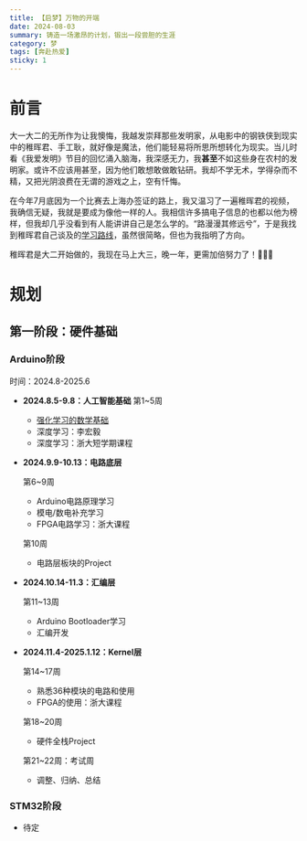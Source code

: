 ```yaml
---
title: 【启梦】万物的开端
date: 2024-08-03
summary: 铸造一场激昂的计划，锻出一段尝胆的生涯
category: 梦
tags: [奔赴热爱]
sticky: 1
---
```


# 前言

大一大二的无所作为让我懊悔，我越发崇拜那些发明家，从电影中的钢铁侠到现实中的稚晖君、手工耿，就好像是魔法，他们能轻易将所思所想转化为现实。当儿时看《我爱发明》节目的回忆涌入脑海，我深感无力，我**甚至**不如这些身在农村的发明家。或许不应该用甚至，因为他们敢想敢做敢钻研。我却不学无术，学得杂而不精，又把光阴浪费在无谓的游戏之上，空有忏悔。

在今年7月底因为一个比赛去上海办签证的路上，我又温习了一遍稚晖君的视频，我确信无疑，我就是要成为像他一样的人。我相信许多搞电子信息的也都以他为榜样，但我却几乎没看到有人能讲讲自己是怎么学的。“路漫漫其修远兮”，于是我找到稚晖君自己谈及的[学习路线](https://www.zhihu.com/question/66290306/answer/668005735)，虽然很简略，但也为我指明了方向。

稚晖君是大二开始做的，我现在马上大三，晚一年，更需加倍努力了！🚀🚀🚀

# 规划

## 第一阶段：硬件基础

### Arduino阶段

时间：2024.8-2025.6

- **2024.8.5-9.8：人工智能基础**
  第1~5周
  - [强化学习的数学基础](../posts/zh-s1/rl)
  - 深度学习：李宏毅
  - 深度学习：浙大短学期课程
- **2024.9.9-10.13：电路底层**

  第6~9周

  - Arduino电路原理学习
  - 模电/数电补充学习
  - FPGA电路学习：浙大课程

  第10周

  - 电路层板块的Project

- **2024.10.14-11.3：汇编层**

  第11~13周

  - Arduino Bootloader学习
  - 汇编开发

- **2024.11.4-2025.1.12：Kernel层**

  第14~17周

  - 熟悉36种模块的电路和使用
  - FPGA的使用：浙大课程

  第18~20周

  - 硬件全栈Project

  第21~22周：考试周

  - 调整、归纳、总结

### STM32阶段

- 待定
